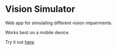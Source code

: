 Vision Simulator
================

Web app for simulating different vision impairments.

Works best on a mobile device.

Try it out [here](https://eeejay.github.io/vision-simulator).
